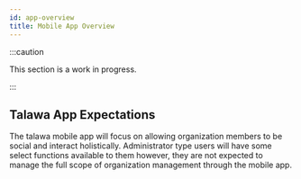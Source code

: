 ```yaml
---
id: app-overview
title: Mobile App Overview
---
```


:::caution

This section is a work in progress.

:::


## Talawa App Expectations
The talawa mobile app will focus on allowing organization members to be social and interact holistically. Administrator type users will have some select functions available to them however, they are not expected to manage the full scope of organization management through the mobile app.
